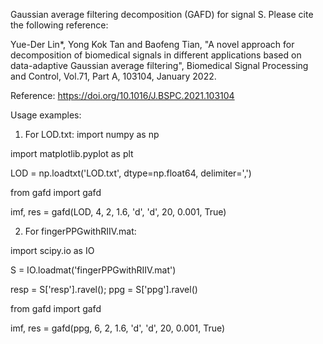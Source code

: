 Gaussian average filtering decomposition (GAFD) for signal S.
Please cite the following reference: 

Yue-Der Lin*, Yong Kok Tan and Baofeng Tian, "A novel approach for decomposition of biomedical signals in different applications based on data-adaptive Gaussian average filtering", Biomedical Signal Processing and Control, Vol.71, Part A, 103104, January 2022.

Reference: https://doi.org/10.1016/J.BSPC.2021.103104

Usage examples:
1) For LOD.txt:
import numpy as np

import matplotlib.pyplot as plt

LOD = np.loadtxt('LOD.txt', dtype=np.float64, delimiter=',')

from gafd import gafd

imf, res = gafd(LOD, 4, 2, 1.6, 'd', 'd', 20, 0.001, True)

2) For fingerPPGwithRIIV.mat:

import scipy.io as IO

S = IO.loadmat('fingerPPGwithRIIV.mat') 

resp = S['resp'].ravel(); ppg = S['ppg'].ravel()

from gafd import gafd

imf, res = gafd(ppg, 6, 2, 1.6, 'd', 'd', 20, 0.001, True)
